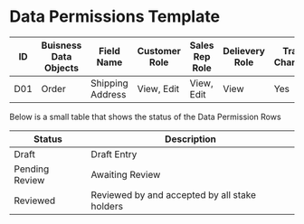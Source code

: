 # Data Permissions Template

| ID  | Buisness Data Objects | Field Name       | Customer Role | Sales Rep Role | Delievery Role | Track Charges? | Sequence | Owner         | Status |
| --- | --------------------- | ---------------  | ------------- | -------------- | -------------- | -------------- | -------- | ------------- | ------ |
| D01 | Order                 | Shipping Address | View, Edit    | View, Edit     | View           | Yes            |          | Purchase Team | Review |




Below is a small table that shows the status of the Data Permission Rows

| Status         | Description                                   |
| -------------- | --------------------------------------------- |
| Draft          | Draft Entry                                   |
| Pending Review | Awaiting Review                               |
| Reviewed       | Reviewed by and accepted by all stake holders |
